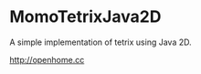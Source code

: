 MomoTetrixJava2D
================

A simple implementation of tetrix using Java 2D. 

http://openhome.cc
